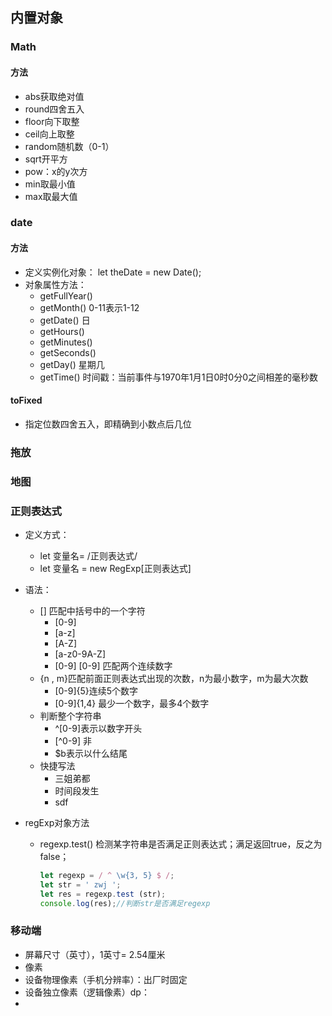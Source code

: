 ## 内置对象

### Math

#### 方法

- abs获取绝对值
- round四舍五入
- floor向下取整
- ceil向上取整
- random随机数（0-1）
- sqrt开平方
- pow：x的y次方
- min取最小值
- max取最大值

### date

#### 方法

- 定义实例化对象：  let theDate = new Date();
- 对象属性方法：
  - getFullYear()
  - getMonth()  0-11表示1-12
  - getDate() 日
  - getHours()
  - getMinutes()
  - getSeconds()
  - getDay() 星期几
  - getTime()  时间戳：当前事件与1970年1月1日0时0分0之间相差的毫秒数

#### toFixed

- 指定位数四舍五入，即精确到小数点后几位



### 拖放





### 地图





### 正则表达式

- 定义方式：

  - let 变量名= /正则表达式/
  - let 变量名 = new RegExp[正则表达式]

- 语法：

  - [] 匹配中括号中的一个字符
    - [0-9]
    - [a-z]
    - [A-Z]
    - [a-z0-9A-Z]
    - [0-9] [0-9] 匹配两个连续数字
  - {n , m}匹配前面正则表达式出现的次数，n为最小数字，m为最大次数
    - [0-9]{5}连续5个数字
    - [0-9]{1,4} 最少一个数字，最多4个数字
  - 判断整个字符串
    - ^[0-9]表示以数字开头
    - [^0-9] 非
    - $b表示以什么结尾
  - 快捷写法
    - 三姐弟都
    - 时间段发生
    - sdf

- regExp对象方法

  - regexp.test()  检测某字符串是否满足正则表达式；满足返回true，反之为false；

    ```javascript
    let regexp = / ^ \w{3, 5} $ /;
    let str = ' zwj ';
    let res = regexp.test (str);
    console.log(res);//判断str是否满足regexp
    ```




### 移动端

- 屏幕尺寸（英寸），1英寸= 2.54厘米
- 像素
- 设备物理像素（手机分辨率）：出厂时固定
- 设备独立像素（逻辑像素）dp：
- 















































